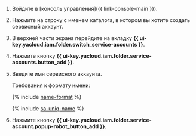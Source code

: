 1. Войдите в [консоль управления]({{ link-console-main }}).
1. Нажмите на строку с именем каталога, в котором вы хотите создать сервисный аккаунт.
1. В верхней части экрана перейдите на вкладку **{{ ui-key.yacloud.iam.folder.switch_service-accounts }}**.
1. Нажмите кнопку **{{ ui-key.yacloud.iam.folder.service-accounts.button_add }}**.
1. Введите имя сервисного аккаунта.

   Требования к формату имени:

   {% include [name-format](../name-format.md) %}

   {% include [sa-uniq-name](sa-uniq-name.md) %}

1. Нажмите кнопку **{{ ui-key.yacloud.iam.folder.service-account.popup-robot_button_add }}**.